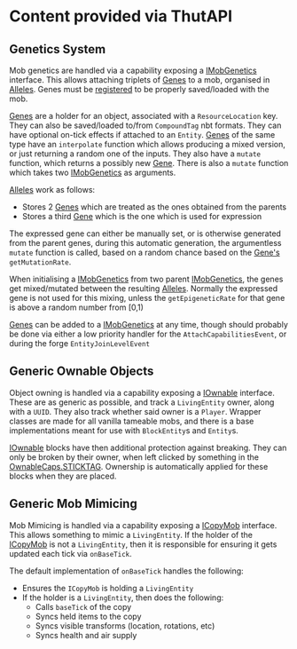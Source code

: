 # Content provided via ThutAPI

## Genetics System

Mob genetics are handled via a capability exposing a [IMobGenetics](../src/main/java/thut/api/entity/genetics/IMobGenetics.java) interface. This allows attaching triplets of [Genes](../src/main/java/thut/api/entity/genetics/Gene.java) to a mob, organised in [Alleles](../src/main/java/thut/api/entity/genetics/Alleles.java). Genes must be [registered](../src/main/java/thut/api/entity/genetics/GeneRegistry.java) to be properly saved/loaded with the mob.

[Genes](../src/main/java/thut/api/entity/genetics/Gene.java) are a holder for an object, associated with a `ResourceLocation` key. They can also be saved/loaded to/from `CompoundTag` nbt formats. They can have optional on-tick effects if attached to an `Entity`. [Genes](../src/main/java/thut/api/entity/genetics/Gene.java) of the same type have an `interpolate` function which allows producing a mixed version, or just returning a random one of the inputs. They also have a `mutate` function, which returns a possibly new [Gene](../src/main/java/thut/api/entity/genetics/Gene.java). There is also a `mutate` function which takes two [IMobGenetics](../src/main/java/thut/api/entity/genetics/IMobGenetics.java) as arguments.

[Alleles](../src/main/java/thut/api/entity/genetics/Alleles.java) work as follows:

-   Stores 2 [Genes](../src/main/java/thut/api/entity/genetics/Gene.java) which are treated as the ones obtained from the parents
-   Stores a third [Gene](../src/main/java/thut/api/entity/genetics/Gene.java) which is the one which is used for expression

The expressed gene can either be manually set, or is otherwise generated from the parent genes, during this automatic generation, the argumentless `mutate` function is called, based on a random chance based on the [Gene's](../src/main/java/thut/api/entity/genetics/Gene.java) `getMutationRate`.

When initialising a [IMobGenetics](../src/main/java/thut/api/entity/genetics/IMobGenetics.java) from two parent [IMobGenetics](../src/main/java/thut/api/entity/genetics/IMobGenetics.java), the genes get mixed/mutated between the resulting [Alleles](../src/main/java/thut/api/entity/genetics/Alleles.java). Normally the expressed gene is not used for this mixing, unless the `getEpigeneticRate` for that gene is above a random number from [0,1)

[Genes](../src/main/java/thut/api/entity/genetics/Gene.java) can be added to a [IMobGenetics](../src/main/java/thut/api/entity/genetics/IMobGenetics.java) at any time, though should probably be done via either a low priority handler for the `AttachCapabilitiesEvent`, or during the forge `EntityJoinLevelEvent`

## Generic Ownable Objects

Object owning is handled via a capability exposing a [IOwnable](../src/main/java/thut/api/IOwnable.java) interface. These are as generic as possible, and track a `LivingEntity` owner, along with a `UUID`. They also track whether said owner is a `Player`. Wrapper classes are made for all vanilla tameable mobs, and there is a base implementations meant for use with `BlockEntity`s and `Entity`s.

[IOwnable](../src/main/java/thut/api/IOwnable.java) blocks have then additional protection against breaking. They can only be broken by their owner, when left clicked by something in the [OwnableCaps.STICKTAG](../src/main/resources/data/thutcore/tags/items/pokeystick.json). Ownership is automatically applied for these blocks when they are placed.

## Generic Mob Mimicing

Mob Mimicing is handled via a capability exposing a [ICopyMob](../src/main/java/thut/api/entity/ICopyMob.java) interface. This allows something to mimic a `LivingEntity`. If the holder of the [ICopyMob](../src/main/java/thut/api/entity/ICopyMob.java) is not a `LivingEntity`, then it is responsible for ensuring it gets updated each tick via `onBaseTick`.

The default implementation of `onBaseTick` handles the following:

-   Ensures the `ICopyMob` is holding a `LivingEntity`
-   If the holder is a `LivingEntity`, then does the following:
    -   Calls `baseTick` of the copy
    -   Syncs held items to the copy
    -   Syncs visible transforms (location, rotations, etc)
    -   Syncs health and air supply